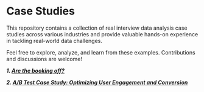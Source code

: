 # Case Studies

This repository contains a collection of real interview data analysis case studies across various industries and provide valuable hands-on experience in tackling real-world data challenges.

Feel free to explore, analyze, and learn from these examples. Contributions and discussions are welcome!

***1. [Are the booking off?](https://github.com/tomaraayushi/Case_Studies/blob/main/CASE_STUDY_Are_the_booking_off.ipynb)***

***2. [A/B Test Case Study: Optimizing User Engagement and Conversion](https://github.com/tomaraayushi/Case_Studies/blob/main/AB_testing.ipynb)***
